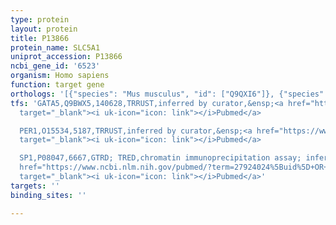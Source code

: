```yaml
---
type: protein
layout: protein
title: P13866
protein_name: SLC5A1
uniprot_accession: P13866
ncbi_gene_id: '6523'
organism: Homo sapiens
function: target gene
orthologs: '[{"species": "Mus musculus", "id": ["Q9QXI6"]}, {"species": "Rattus norvegicus", "id": ["P53790"]}]'
tfs: 'GATA5,Q9BWX5,140628,TRRUST,inferred by curator,&ensp;<a href="https://www.ncbi.nlm.nih.gov/pubmed/?term=18656622%5Buid%5D+OR+29087512%5Buid%5D"
  target="_blank"><i uk-icon="icon: link"></i>Pubmed</a>

  PER1,O15534,5187,TRRUST,inferred by curator,&ensp;<a href="https://www.ncbi.nlm.nih.gov/pubmed/?term=22526585%5Buid%5D+OR+29087512%5Buid%5D"
  target="_blank"><i uk-icon="icon: link"></i>Pubmed</a>

  SP1,P08047,6667,GTRD; TRED,chromatin immunoprecipitation assay; inferred by curator,&ensp;<a
  href="https://www.ncbi.nlm.nih.gov/pubmed/?term=27924024%5Buid%5D+OR+17202159%5Buid%5D"
  target="_blank"><i uk-icon="icon: link"></i>Pubmed</a>'
targets: ''
binding_sites: ''

---
```

